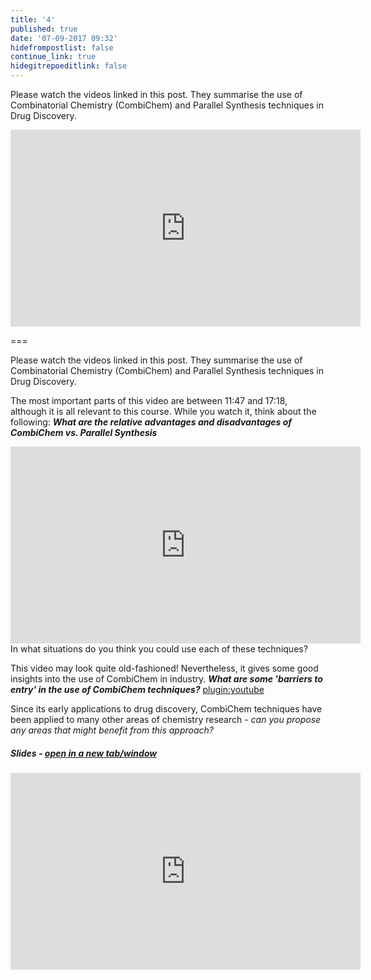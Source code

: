 ```yaml
---
title: '4'
published: true
date: '07-09-2017 09:32'
hidefrompostlist: false
continue_link: true
hidegitrepoeditlink: false
---
```


Please watch the videos linked in this post. They summarise the use of Combinatorial Chemistry (CombiChem) and Parallel Synthesis techniques in Drug Discovery.

<iframe width="560" height="315" src="https://www.youtube.com/embed/kVud7iJ7Yq0?t=11m47s" frameborder="0" allowfullscreen></iframe>

===

Please watch the videos linked in this post. They summarise the use of Combinatorial Chemistry (CombiChem) and Parallel Synthesis techniques in Drug Discovery.

The most important parts of this video are between 11:47 and 17:18, although it is all relevant to this course. While you watch it, think about the following:
_**What are the relative advantages and disadvantages of CombiChem vs. Parallel Synthesis**_
<iframe width="560" height="315" src="https://www.youtube.com/embed/kVud7iJ7Yq0?t=11m47s" frameborder="0" allowfullscreen></iframe>
In what situations do you think you could use each of these techniques?

This video may look quite old-fashioned! Nevertheless, it gives some good insights into the use of CombiChem in industry.
_**What are some 'barriers to entry' in the use of CombiChem techniques?**_
[plugin:youtube](https://youtu.be/MVgsX7PM4F4)

Since its early applications to drug discovery, CombiChem techniques have been applied to many other areas of chemistry research - _can you propose any areas that might benefit from this approach?_

##### Slides - <a href="https://teaching.mcoster.net/DDD/slides/03-lead-discovery.html" target="_blank">open in a new tab/window</a>
<iframe width="560" height="315" src="https://teaching.mcoster.net/DDD/slides/03-lead-discovery.html" frameborder="0" allowfullscreen></iframe>

